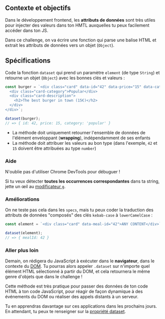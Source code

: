 ## Contexte et objectifs

Dans le développement frontend, les **attributs de données** sont très utiles pour injecter des valeurs dans ton HMTL auxquelles tu peux facilement accéder dans ton JS.

Dans ce challenge, on va écrire une fonction qui parse une balise HTML et extrait les attributs de données vers un objet (`Object`).

## Spécifications

Code la fonction `dataset` qui prend un paramètre `element` (de type `String`) et retourne un objet (`Object`) avec les bonnes clés et valeurs :

```js
const burger = `<div class="card" data-id="42" data-price="15" data-category="popular">
  <div class="card-category">Popular</div>
  <div class="card-description">
    <h2>The best burger in town (15€)</h2>
  </div>
</div>`;

dataset(burger);
// => { id: 42, price: 15, category: 'popular' }
```

- La méthode doit uniquement retourner l'ensemble de données de l'élément enveloppant (**wrapping**), indépendamment de ses enfants
- La méthode doit attribuer les valeurs au bon type (dans l'exemple, `42` et `15` doivent être attribuées au type `number`)

### Aide

N'oublie pas d'utiliser Chrome DevTools pour débuguer !

Si tu veux détecter **toutes les occurrences correspondantes** dans ta string, jette un œil au [modificateur `g`](https://developer.mozilla.org/en-US/docs/Web/JavaScript/Reference/Global_Objects/RegExp#Parameters).

### Améliorations

On ne teste pas cela dans les `specs`, mais tu peux coder la traduction des attributs de données "composés" des clés `kebab-case` à `lowerCamelCase` :

```js
const element = `<div class="card" data-meal-id="42">ANY CONTENT</div>`;

dataset(element);
// => { mealId: 42 }
```

### Aller plus loin

Demain, on rédigera du JavaScript à exécuter dans le **navigateur**, dans le contexte du [DOM](https://en.wikipedia.org/wiki/Document_Object_Model). Tu pourras alors appeler `.dataset` sur n'importe quel élément HTML sélectionné à partir du DOM, et cela retournera le même genre d'objets que dans le challenge !

Cette méthode est très pratique pour passer des données de ton code HTML à ton code JavaScript, pour réagir de façon dynamique à des événements du DOM ou réaliser des appels distants à un serveur.

Tu en apprendras davantage sur ces applications dans les prochains jours. En attendant, tu peux te renseigner sur la [propriété dataset](https://developer.mozilla.org/en-US/docs/Web/API/HTMLElement/dataset).
